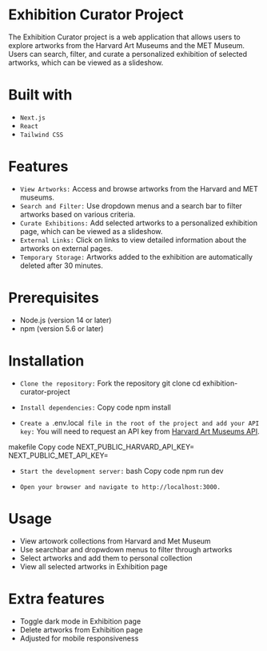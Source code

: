 # Exhibition Curator Project
The Exhibition Curator project is a web application that allows users to explore artworks from the Harvard Art Museums and the MET Museum. Users can search, filter, and curate a personalized exhibition of selected artworks, which can be viewed as a slideshow.

# Built with 
- `Next.js`
- `React`
- `Tailwind CSS`

# Features
- `View Artworks:` Access and browse artworks from the Harvard and MET museums.
- `Search and Filter:` Use dropdown menus and a search bar to filter artworks based on various criteria.
- `Curate Exhibitions:` Add selected artworks to a personalized exhibition page, which can be viewed as a slideshow.
- `External Links:` Click on links to view detailed information about the artworks on external pages.
- `Temporary Storage:` Artworks added to the exhibition are automatically deleted after 30 minutes.

# Prerequisites
- Node.js (version 14 or later)
- npm (version 5.6 or later)

# Installation
- `Clone the repository:`
Fork the repository
git clone <repository-url>
cd exhibition-curator-project

- `Install dependencies:`
Copy code
npm install

- `Create a `.env.local` file in the root of the project and add your API key:`
You will need to request an API key from [Harvard Art Museums API](https://harvardartmuseums.org/collections/api).

makefile
Copy code
NEXT_PUBLIC_HARVARD_API_KEY=<your-harvard-api-key>
NEXT_PUBLIC_MET_API_KEY=<your-met-api-key>

- `Start the development server:`
bash
Copy code
npm run dev

- `Open your browser and navigate to http://localhost:3000.`

# Usage
- View artowork collections from Harvard and Met Museum
- Use searchbar and dropwdown menus to filter through artworks
- Select artworks and add them to personal collection
- View all selected artworks in Exhibition page

# Extra features
- Toggle dark mode in Exhibition page
- Delete artworks from Exhibition page
- Adjusted for mobile responsiveness

